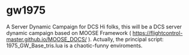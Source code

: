 # gw1975
A Server Dynamic Campaign for DCS
Hi folks, this will be a DCS server dynamic campaign based on MOOSE Framework ( https://flightcontrol-master.github.io/MOOSE_DOCS/ ). 
Actually, the principal script: 1975_GW_Base_tris.lua is a chaotic-funny enviroments.
